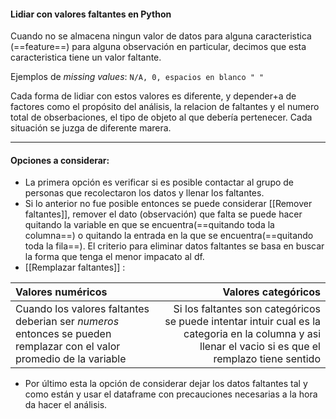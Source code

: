 #### Lidiar con valores faltantes en Python
 Cuando no se almacena ningun valor de datos para alguna caracteristica (==feature==) para alguna observación en particular, decimos que esta caracteristica tiene un valor faltante.
 
 Ejemplos de *missing values*: `N/A, 0, espacios en blanco " "`

Cada forma de lidiar con estos valores es diferente, y depender+a de factores como el propósito del análisis, la relacion de faltantes y el numero total de obserbaciones, el tipo de objeto al que debería pertenecer. Cada situación se juzga de diferente marera.

---
#### Opciones a considerar:
-  La primera opción es verificar si es posible contactar al grupo de personas que recolectaron los datos y llenar los faltantes.
-  Si lo anterior no fue posible entonces se puede considerar [[Remover faltantes]], remover el dato (observación) que falta se puede hacer quitando la variable en que se encuentra(==quitando toda la columna==) o quitando la entrada en la que se encuentra(==quitando toda la fila==). El criterio para eliminar datos faltantes se basa en buscar la forma que tenga el menor impacato al df.
-  [[Remplazar faltantes]] :

Valores numéricos | Valores categóricos
:-------------------|----------------------:
Cuando los valores faltantes deberian ser *numeros* entonces se pueden remplazar con el valor promedio de la variable | Si los faltantes son categóricos  se puede intentar intuir cual es la categoria en la columna y asi llenar el vacio si es que el remplazo tiene sentido

- Por último esta la opción de considerar dejar los datos faltantes tal y como están  y usar el dataframe con precauciones necesarias a la hora da hacer el análisis.